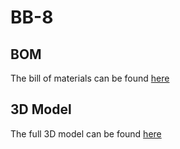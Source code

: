 # BB-8

## BOM
The bill of materials can be found [here](https://docs.google.com/spreadsheets/d/1RY6tyHWaiCUsRvTY-EVKID8Wcz1Kt6P9stKS3vLWl0M/edit?usp=sharing)

## 3D Model
The full 3D model can be found [here](https://docs.google.com/spreadsheets/d/1RY6tyHWaiCUsRvTY-EVKID8Wcz1Kt6P9stKS3vLWl0M/edit?usp=sharing)

